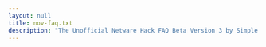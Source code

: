 ```yaml
---
layout: null
title: nov-faq.txt
description: "The Unofficial Netware Hack FAQ Beta Version 3 by Simple Nomad"
---
```

